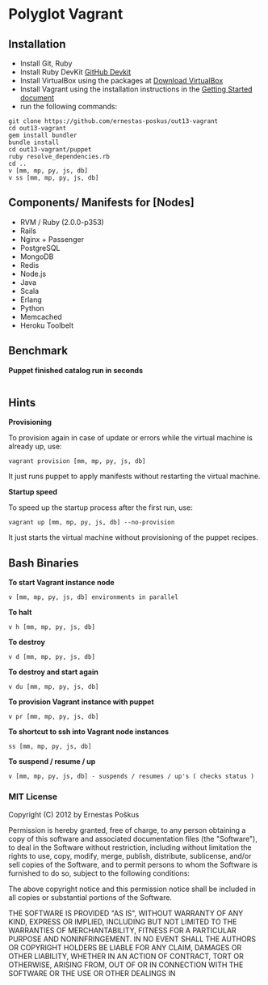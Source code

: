 Polyglot Vagrant 
=============

Installation
------------

* Install Git, Ruby
* Install Ruby DevKit [GitHub Devkit](https://github.com/oneclick/rubyinstaller/wiki/Development-Kit)
* Install VirtualBox using the packages at [Download VirtualBox](https://www.virtualbox.org/wiki/Downloads)
* Install Vagrant using the installation instructions in the [Getting Started document](http://vagrantup.com/v1/docs/getting-started/index.html)
* run the following commands:

```shell
git clone https://github.com/ernestas-poskus/out13-vagrant
cd out13-vagrant
gem install bundler
bundle install
cd out13-vagrant/puppet
ruby resolve_dependencies.rb
cd ..
v [mm, mp, py, js, db]
v ss [mm, mp, py, js, db]
```

Components/ Manifests for [Nodes]
--------------------

* RVM / Ruby (2.0.0-p353) 
* Rails
* Nginx + Passenger
* PostgreSQL
* MongoDB
* Redis
* Node.js
* Java
* Scala
* Erlang
* Python
* Memcached
* Heroku Toolbelt


Benchmark 
-----

**Puppet finished catalog run in seconds**

```shell

```


Hints
-----

**Provisioning**

To provision again in case of update or errors while the virtual machine is already up, use:

```shell
vagrant provision [mm, mp, py, js, db]
```
It just runs puppet to apply manifests without restarting the virtual machine.

**Startup speed**

To speed up the startup process after the first run, use:

```shell
vagrant up [mm, mp, py, js, db] --no-provision
```
It just starts the virtual machine without provisioning of the puppet recipes.

Bash Binaries
-----

**To start Vagrant instance node**

```shell
v [mm, mp, py, js, db] environments in parallel
```

**To halt**

```shell
v h [mm, mp, py, js, db]
```

**To destroy**

```shell
v d [mm, mp, py, js, db]
```

**To destroy and start again**

```shell
v du [mm, mp, py, js, db]
```

**To provision Vagrant instance with puppet**

```shell
v pr [mm, mp, py, js, db]
```

**To shortcut to ssh into Vagrant node instances**

```shell
ss [mm, mp, py, js, db]
```

**To suspend / resume / up**

```shell
v [mm, mp, py, js, db] - suspends / resumes / up's ( checks status )
```



### MIT License 

Copyright (C) 2012 by Ernestas Poškus

Permission is hereby granted, free of charge, to any person obtaining a copy
of this software and associated documentation files (the "Software"), to deal
in the Software without restriction, including without limitation the rights
to use, copy, modify, merge, publish, distribute, sublicense, and/or sell
copies of the Software, and to permit persons to whom the Software is
furnished to do so, subject to the following conditions:

The above copyright notice and this permission notice shall be included in
all copies or substantial portions of the Software.

THE SOFTWARE IS PROVIDED "AS IS", WITHOUT WARRANTY OF ANY KIND, EXPRESS OR
IMPLIED, INCLUDING BUT NOT LIMITED TO THE WARRANTIES OF MERCHANTABILITY,
FITNESS FOR A PARTICULAR PURPOSE AND NONINFRINGEMENT. IN NO EVENT SHALL THE
AUTHORS OR COPYRIGHT HOLDERS BE LIABLE FOR ANY CLAIM, DAMAGES OR OTHER
LIABILITY, WHETHER IN AN ACTION OF CONTRACT, TORT OR OTHERWISE, ARISING FROM,
OUT OF OR IN CONNECTION WITH THE SOFTWARE OR THE USE OR OTHER DEALINGS IN
